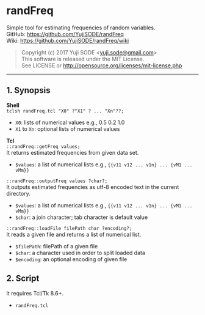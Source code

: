 # randFreq
Simple tool for estimating frequencies of random variables.  
GitHub: https://github.com/YujiSODE/randFreq  
Wiki: https://github.com/YujiSODE/randFreq/wiki  
>Copyright (c) 2017 Yuji SODE \<yuji.sode@gmail.com\>  
>This software is released under the MIT License.  
>See LICENSE or http://opensource.org/licenses/mit-license.php
______
## 1. Synopsis

**Shell**  
`tclsh randFreq.tcl "X0" ?"X1" ? ... "Xn"??;`  

- `X0`: lists of numerical values e.g., 0.5 0.2 1.0
- `X1` to `Xn`: optional lists of numerical values

**Tcl**  
`::randFreq::getFreq values;`  
It returns estimated frequencies from given data set.
- `$values`: a list of numerical lists e.g., `{{v11 v12 ... v1n} ... {vM1 ... vMm}}`

`::randFreq::outputFreq values ?char?;`  
It outputs estimated frequencies as utf-8 encoded text in the current directory.
- `$values`: a list of numerical lists e.g., `{{v11 v12 ... v1n} ... {vM1 ... vMm}}`
- `$char`: a join character; tab character is default value

`::randFreq::loadFile filePath char ?encoding?;`  
It reads a given file and returns a list of numerical list.
- `$filePath`: filePath of a given file
- `$char`: a character used in order to split loaded data
- `$encoding`: an optional encoding of given file

## 2. Script
It requires Tcl/Tk 8.6+.
- `randFreq.tcl`

